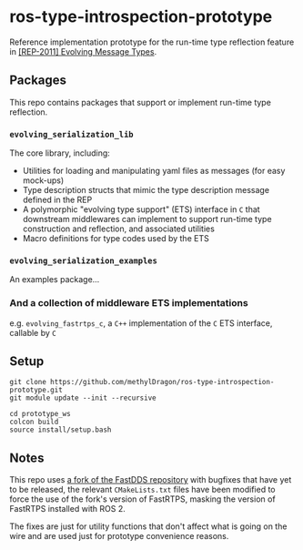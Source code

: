 # ros-type-introspection-prototype

Reference implementation prototype for the run-time type reflection feature in [[REP-2011] Evolving Message Types](https://github.com/ros-infrastructure/rep/pull/358).

## Packages

This repo contains packages that support or implement run-time type reflection.

### `evolving_serialization_lib`

The core library, including:

- Utilities for loading and manipulating yaml files as messages (for easy mock-ups)
- Type description structs that mimic the type description message defined in the REP
- A polymorphic "evolving type support" (ETS) interface in `C` that downstream middlewares can implement to support run-time type construction and reflection, and associated utilities
- Macro definitions for type codes used by the ETS

### `evolving_serialization_examples`

An examples package...

### And a collection of middleware ETS implementations

e.g. `evolving_fastrtps_c`, a `C++` implementation of the `C` ETS interface, callable by `C`

## Setup

```shell
git clone https://github.com/methylDragon/ros-type-introspection-prototype.git
git module update --init --recursive

cd prototype_ws
colcon build
source install/setup.bash
```

## Notes

This repo uses [a fork of the FastDDS repository](https://github.com/methylDragon/Fast-DDS) with bugfixes that have yet to be released, the relevant `CMakeLists.txt` files have been modified to force the use of the fork's version of FastRTPS, masking the version of FastRTPS installed with ROS 2.

The fixes are just for utility functions that don't affect what is going on the wire and are used just for prototype convenience reasons.